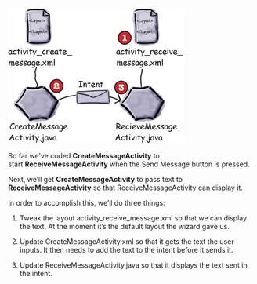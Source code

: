 ![](.guides/img/25diagram.png)

So far we’ve coded **CreateMessageActivity** to start **ReceiveMessageActivity** when the Send Message button is pressed. 

Next, we’ll get **CreateMessageActivity** to pass text to **ReceiveMessageActivity** so that ReceiveMessageActivity can display it. 

In order to accomplish this, we’ll do three things:

1) Tweak the layout activity_receive_message.xml so that we can display the text. At the moment it’s the default layout the wizard gave us.

2) Update CreateMessageActivity.xml so that it gets the text the user inputs. It then needs to add the text to the intent before it sends it.

3) Update ReceiveMessageActivity.java so that it displays the text sent in the intent.
